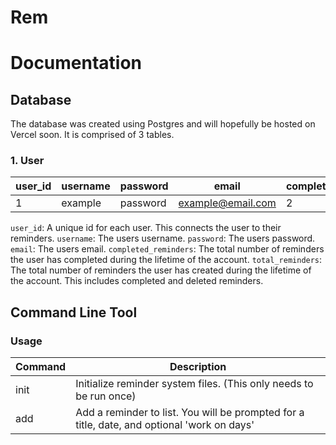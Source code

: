 # Rem

# Documentation

## Database

The database was created using Postgres and will hopefully be hosted on Vercel soon. It is comprised of 3 tables.

### 1. User

| user_id | username | password | email             | completed_reminders | total_reminders |
| ------- | -------- | -------- | ----------------- | ------------------- | --------------- |
| 1       | example  | password | example@email.com | 2                   | 6               |

`user_id`: A unique id for each user. This connects the user to their reminders.
`username`: The users username.
`password`: The users password.
`email`: The users email.
`completed_reminders`: The total number of reminders the user has completed during the lifetime of the account.
`total_reminders`: The total number of reminders the user has created during the lifetime of the account. This includes completed and deleted reminders.

## Command Line Tool

### Usage

| Command | Description                                                                                 |
| ------- | ------------------------------------------------------------------------------------------- |
| init    | Initialize reminder system files. (This only needs to be run once)                          |
| add     | Add a reminder to list. You will be prompted for a title, date, and optional 'work on days' |
